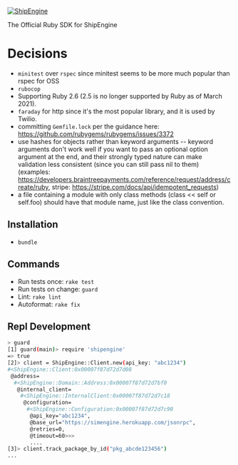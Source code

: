 [![ShipEngine](https://shipengine.github.io/img/shipengine-logo-wide.png)](https://shipengine.com)

The Official Ruby SDK for ShipEngine

# Decisions

- `minitest` over `rspec` since minitest seems to be more much popular than rspec for OSS
- `rubocop`
- Supporting Ruby 2.6 (2.5 is no longer supported by Ruby as of March 2021).
- `faraday` for http since it's the most popular library, and it is used by Twilio.
- committing `Gemfile.lock` per the guidance here: https://github.com/rubygems/rubygems/issues/3372
- use hashes for objects rather than keyword arguments -- keyword arguments don't work well if you want to pass an optional option argument at the end, and their strongly typed nature can make validation less consistent (since you can still pass nil to them) (examples: https://developers.braintreepayments.com/reference/request/address/create/ruby, stripe: https://stripe.com/docs/api/idempotent_requests)
- a file containing a module with only class methods (class << self or self.foo) should have that module name, just like the class convention.

## Installation

- `bundle`

## Commands

- Run tests once: `rake test`
- Run tests on change: `guard`
- Lint: `rake lint`
- Autoformat: `rake fix`


## Repl Development
```bash
> guard
[1] guard(main)> require 'shipengine'
=> true
[2]> client = ShipEngine::Client.new(api_key: "abc1234")
#<ShipEngine::Client:0x00007f87d72d7d08
 @address=
  #<ShipEngine::Domain::Address:0x00007f87d72d7bf0
   @internal_client=
    #<ShipEngine::InternalClient:0x00007f87d72d7c18
     @configuration=
      #<ShipEngine::Configuration:0x00007f87d72d7c90
       @api_key="abc1234",
       @base_url="https://simengine.herokuapp.com/jsonrpc",
       @retries=0,
       @timeout=60>>>
       ....
[3]> client.track_package_by_id("pkg_abcde123456")
...
```
